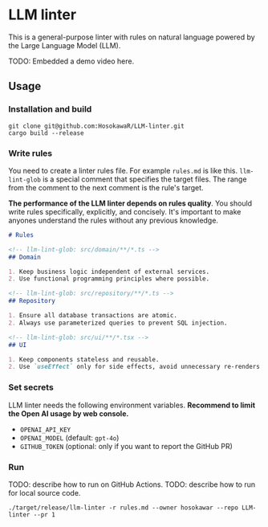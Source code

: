 # LLM linter

This is a general-purpose linter with rules on natural language powered by the Large Language Model (LLM).

TODO: Embedded a demo video here.

## Usage

### Installation and build

```console
git clone git@github.com:HosokawaR/LLM-linter.git
cargo build --release
```

### Write rules

You need to create a linter rules file. For example `rules.md` is like this.
`llm-lint-glob` is a special comment that specifies the target files. The range from the comment to the next comment is the rule's target.

**The performance of the LLM linter depends on rules quality**. You should write rules specifically, explicitly, and concisely. It's important to make anyones understand the rules without any previous knowledge.

```md
# Rules

<!-- llm-lint-glob: src/domain/**/*.ts -->
## Domain

1. Keep business logic independent of external services.
2. Use functional programming principles where possible.

<!-- llm-lint-glob: src/repository/**/*.ts -->
## Repository

1. Ensure all database transactions are atomic.
2. Always use parameterized queries to prevent SQL injection.

<!-- llm-lint-glob: src/ui/**/*.tsx -->
## UI

1. Keep components stateless and reusable.
2. Use `useEffect` only for side effects, avoid unnecessary re-renders.
```

### Set secrets

LLM linter needs the following environment variables.
**Recommend to limit the Open AI usage by web console.**

- `OPENAI_API_KEY`
- `OPENAI_MODEL` (default: `gpt-4o`)
- `GITHUB_TOKEN` (optional: only if you want to report the GitHub PR)

### Run

TODO: describe how to run on GitHub Actions.
TODO: describe how to run for local source code.

```console
./target/release/llm-linter -r rules.md --owner hosokawar --repo LLM-linter --pr 1
```
